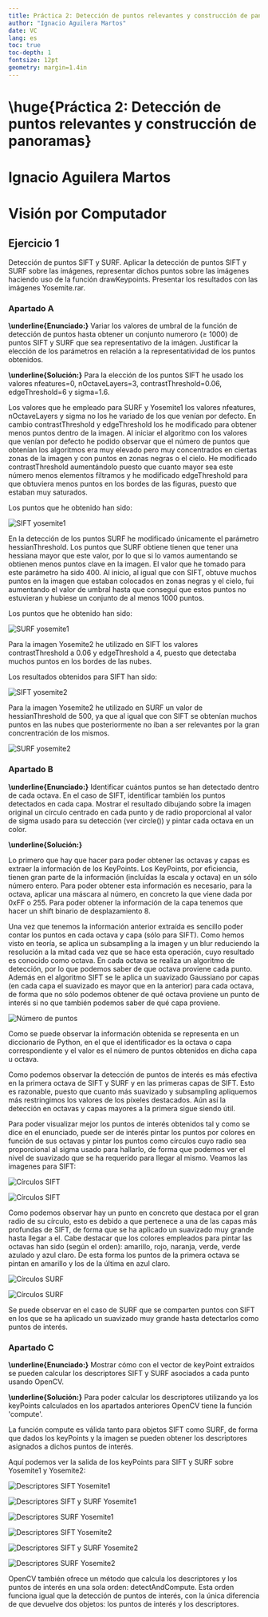 ```yaml
---
title: Práctica 2: Detección de puntos relevantes y construcción de panoramas
author: "Ignacio Aguilera Martos"
date: VC
lang: es
toc: true
toc-depth: 1
fontsize: 12pt
geometry: margin=1.4in
---
```


# \huge{Práctica 2: Detección de puntos relevantes y construcción de panoramas}
# Ignacio Aguilera Martos
# Visión por Computador

## Ejercicio 1
Detección de puntos SIFT y SURF. Aplicar la detección de puntos SIFT y SURF sobre las imágenes, representar dichos puntos sobre las imágenes haciendo uso de la función drawKeypoints. Presentar los resultados con las imágenes Yosemite.rar.

### Apartado A
**\underline{Enunciado:}**
Variar los valores de umbral de la función de detección de puntos hasta obtener un conjunto numeroro ($\geq$ 1000) de puntos SIFT y SURF que sea representativo de la imágen. Justificar la elección de los parámetros en relación a la representatividad de los puntos obtenidos.

**\underline{Solución:}**
Para la elección de los puntos SIFT he usado los valores nfeatures=0, nOctaveLayers=3, contrastThreshold=0.06, edgeThreshold=6 y sigma=1.6.

Los valores que he empleado para SURF y Yosemite1 los valores nfeatures, nOctaveLayers y sigma no los he variado de los que venían por defecto. En cambio contrastThreshold y edgeThreshold los he modificado para obtener menos puntos dentro de la imagen. Al iniciar el algoritmo con los valores que venían por defecto he podido observar que el número de puntos que obtenían los algoritmos era muy elevado pero muy concentrados en ciertas zonas de la imagen y con puntos en zonas negras o el cielo. He modificado contrastThreshold aumentándolo puesto que cuanto mayor sea este número menos elementos filtramos y he modificado edgeThreshold para que obtuviera menos puntos en los bordes de las figuras, puesto que estaban muy saturados.

Los puntos que he obtenido han sido:

![SIFT yosemite1](./Imagenes/1A_SIFT_yosemite1.png)

En la detección de los puntos SURF he modificado únicamente el parámetro hessianThreshold. Los puntos que SURF obtiene tienen que tener una hessiana mayor que este valor, por lo que si lo vamos aumentando se obtienen menos puntos clave en la imagen. El valor que he tomado para este parámetro ha sido 400. Al inicio, al igual que con SIFT, obtuve muchos puntos en la imagen que estaban colocados en zonas negras y el cielo, fui aumentando el valor de umbral hasta que conseguí que estos puntos no estuvieran y hubiese un conjunto de al menos 1000 puntos.

Los puntos que he obtenido han sido:

![SURF yosemite1](./Imagenes/1A_SURF_yosemite1.png)

Para la imagen Yosemite2 he utilizado en SIFT los valores contrastThreshold a 0.06 y edgeThreshold a 4, puesto que detectaba muchos puntos en los bordes de las nubes.

Los resultados obtenidos para SIFT han sido:

![SIFT yosemite2](./Imagenes/1A_SIFT_yosemite2.png)

Para la imagen Yosemite2  he utilizado en SURF un valor de hessianThreshold de 500, ya que al igual que con SIFT se obtenían muchos puntos en las nubes que posteriormente no iban a ser relevantes por la gran concrentración de los mismos.

![SURF yosemite2](./Imagenes/1A_SURF_yosemite2.png)

### Apartado B
**\underline{Enunciado:}**
Identificar cuántos  puntos se han detectado dentro de cada octava. En el caso de SIFT, identificar también los puntos detectados en cada capa. Mostrar el resultado dibujando sobre la imagen original un círculo centrado en cada punto y de radio proporcional al valor de sigma usado para su detección (ver circle()) y pintar cada octava en un color.

**\underline{Solución:}**

Lo primero que hay que hacer para poder obtener las octavas y capas es extraer la información de los KeyPoints. Los KeyPoints, por eficiencia, tienen gran parte de la información (incluídas la escala y octava) en un sólo número entero. Para poder obtener esta información es necesario, para la octava, aplicar una máscara al número, en concreto la que viene dada por 0xFF o 255. Para poder obtener la información de la capa tenemos que hacer un shift binario de desplazamiento 8.

Una vez que tenemos la información anterior extraída es sencillo poder contar los puntos en cada octava y capa (sólo para SIFT). Como hemos visto en teoría, se aplica un subsampling a la imagen y un blur reduciendo la resolución a la mitad cada vez que se hace esta operación, cuyo resultado es conocido como octava. En cada octava se realiza un algoritmo de detección, por lo que podemos saber de que octava proviene cada punto. Además en el algoritmo SIFT se le aplica un suavizado Gaussiano por capas (en cada capa el suavizado es mayor que en la anterior) para cada octava, de forma que no sólo podemos obtener de qué octava proviene un punto de interés si no que también podemos saber de qué capa proviene.

![Número de puntos](./Imagenes/1B_NumeroPuntosOctavaCapas.png)

Como se puede observar la información obtenida se representa en un diccionario de Python, en el que el identificador es la octava o capa correspondiente y el valor es el número de puntos obtenidos en dicha capa u octava.

Como podemos observar la detección de puntos de interés es más efectiva en la primera octava de SIFT y SURF y en las primeras capas de SIFT. Esto es razonable, puesto que cuanto más suavizado y subsampling apliquemos más restringimos los valores de los píxeles destacados. Aún así la detección en octavas y capas mayores a la primera sigue siendo útil.

Para poder visualizar mejor los puntos de interés obtenidos tal y como se dice en el enunciado, puede ser de interés pintar los puntos por colores en función de sus octavas y pintar los puntos como círculos cuyo radio sea proporcional al sigma usado para hallarlo, de forma que podemos ver el nivel de suavizado que se ha requerido para llegar al mismo. Veamos las imagenes para SIFT:

![Círculos SIFT](./Imagenes/1B_SIFT_yosemite1.png)

![Círculos SIFT](./Imagenes/1B_SIFT_yosemite2.png)

Como podemos observar hay un punto en concreto que destaca por el gran radio de su círculo, esto es debido a que pertenece a una de las capas más profundas de SIFT, de forma que se ha aplicado un suavizado muy grande hasta llegar a el. Cabe destacar que los colores empleados para pintar las octavas han sido (según el orden): amarillo, rojo, naranja, verde, verde azulado y azul claro. De esta forma los puntos de la primera octava se pintan en amarillo y los de la última en azul claro.

![Círculos SURF](./Imagenes/1B_SURF_yosemite1.png)

![Círculos SURF](./Imagenes/1B_SURF_yosemite2.png)

Se puede observar en el caso de SURF que se comparten puntos con SIFT en los que se ha aplicado un suavizado muy grande hasta detectarlos como puntos de interés.

### Apartado C
**\underline{Enunciado:}**
Mostrar cómo con el vector de keyPoint extraídos se pueden calcular los descriptores SIFT y SURF asociados a cada punto usando OpenCV.

**\underline{Solución:}**
Para poder calcular los descriptores utilizando ya los keyPoints calculados en los apartados anteriores OpenCV tiene la función 'compute'.

La función compute es válida tanto para objetos SIFT como SURF, de forma que dados los keyPoints y la imagen se pueden obtener los descriptores asignados a dichos puntos de interés.

Aquí podemos ver la salida de los keyPoints para SIFT y SURF sobre Yosemite1 y Yosemite2:

![Descriptores SIFT Yosemite1](./Imagenes/1C_Descriptores_SIFT_yosemite1.png)

![Descriptores SIFT y SURF Yosemite1](./Imagenes/1C_Descriptores_SIFT_SURF_yosemite1.png)

![Descriptores SURF Yosemite1](./Imagenes/1C_Descriptores_SURF_yosemite1.png)

![Descriptores SIFT Yosemite2](./Imagenes/1C_Descriptores_SIFT_yosemite2.png)

![Descriptores SIFT y SURF Yosemite2](./Imagenes/1C_Descriptores_SIFT_SURF_yosemite2.png)

![Descriptores SURF Yosemite2](./Imagenes/1C_Descriptores_SURF_yosemite2.png)

OpenCV también ofrece un método que calcula los descriptores y los puntos de interés en una sola orden: detectAndCompute. Esta orden funciona igual que la detección de puntos de interés, con la única diferencia de que devuelve dos objetos: los puntos de interés y los descriptores.
